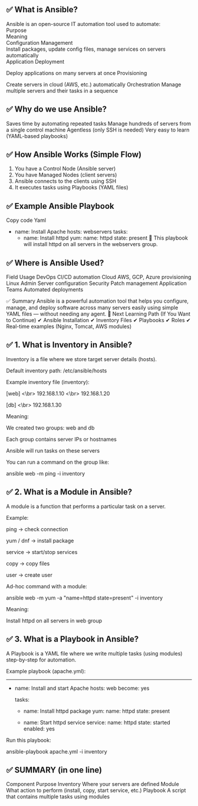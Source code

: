 ## ✅ What is Ansible?

Ansible is an open-source IT automation tool used to automate:
</br>
Purpose
</br>
Meaning
</br>
Configuration Management
</br>
Install packages, update config files, manage services on servers automatically
</br>
Application Deployment
</br>

Deploy applications on many servers at once
Provisioning

Create servers in cloud (AWS, etc.) automatically
Orchestration
Manage multiple servers and their tasks in a sequence

## ✅ Why do we use Ansible?
Saves time by automating repeated tasks
Manage hundreds of servers from a single control machine
Agentless (only SSH is needed)
Very easy to learn (YAML-based playbooks)

## ✅ How Ansible Works (Simple Flow)
1. You have a Control Node (Ansible server)
2. You have Managed Nodes (client servers)
3. Ansible connects to the clients using SSH
4. It executes tasks using Playbooks (YAML files)

## ✅ Example Ansible Playbook
Copy code
Yaml
- name: Install Apache
  hosts: webservers
  tasks:
    - name: Install httpd
      yum:
        name: httpd
        state: present
📌 This playbook will install httpd on all servers in the webservers group.

## ✅ Where is Ansible Used?
Field
Usage
DevOps
CI/CD automation
Cloud
AWS, GCP, Azure provisioning
Linux Admin
Server configuration
Security
Patch management
Application Teams
Automated deployments

✅ Summary
Ansible is a powerful automation tool that helps you configure, manage, and deploy software across many servers easily using simple YAML files — without needing any agent.
📌 Next Learning Path (If You Want to Continue)
✔ Ansible Installation
✔ Inventory Files
✔ Playbooks
✔ Roles
✔ Real-time examples (Nginx, Tomcat, AWS modules)


## ✅ 1. What is Inventory in Ansible?

Inventory is a file where we store target server details (hosts).

Default inventory path: /etc/ansible/hosts

Example inventory file (inventory):

[web]
<\br>
192.168.1.10
<\br>
192.168.1.20

[db]
<\br>
192.168.1.30


Meaning:

We created two groups: web and db

Each group contains server IPs or hostnames

Ansible will run tasks on these servers

You can run a command on the group like:

ansible web -m ping -i inventory

## ✅ 2. What is a Module in Ansible?

A module is a function that performs a particular task on a server.

Example:

ping → check connection

yum / dnf → install package

service → start/stop services

copy → copy files

user → create user

Ad-hoc command with a module:

ansible web -m yum -a "name=httpd state=present" -i inventory


Meaning:

Install httpd on all servers in web group

## ✅ 3. What is a Playbook in Ansible?

A Playbook is a YAML file where we write multiple tasks (using modules) step-by-step for automation.

Example playbook (apache.yml):

---
- name: Install and start Apache
  hosts: web
  become: yes

  tasks:
  - name: Install httpd package
    yum:
    name: httpd
    state: present

  - name: Start httpd service
    service:
    name: httpd
    state: started
    enabled: yes


Run this playbook:

ansible-playbook apache.yml -i inventory

## ✅ SUMMARY (in one line)
Component	Purpose
Inventory	Where your servers are defined
Module	What action to perform (install, copy, start service, etc.)
Playbook	A script that contains multiple tasks using modules
